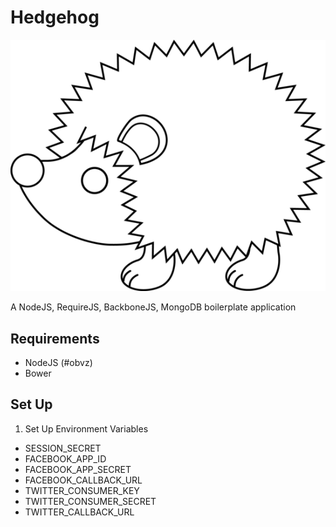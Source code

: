 Hedgehog
========

![hedgehog](app/assets/images/hedgehog.png)

A NodeJS, RequireJS, BackboneJS, MongoDB boilerplate application

## Requirements

* NodeJS (#obvz)
* Bower


## Set Up

1. Set Up Environment Variables
  - SESSION_SECRET
  - FACEBOOK_APP_ID
  - FACEBOOK_APP_SECRET
  - FACEBOOK_CALLBACK_URL
  - TWITTER_CONSUMER_KEY
  - TWITTER_CONSUMER_SECRET
  - TWITTER_CALLBACK_URL
